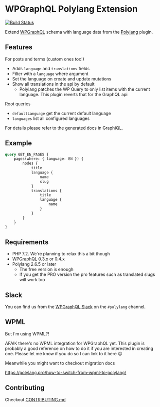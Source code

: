 # WPGraphQL Polylang Extension

[![Build Status](https://travis-ci.org/valu-digital/wp-graphql-polylang.svg?branch=master)](https://travis-ci.org/valu-digital/wp-graphql-polylang)

Extend [WPGraphQL](https://www.wpgraphql.com/) schema with language data from
the [Polylang](https://polylang.pro/) plugin.

## Features

For posts and terms (custom ones too!)

-   Adds `language` and `translations` fields
-   Filter with a `language` where argument
-   Set the language on create and update mutations
-   Show all translations in the api by default
    -   Polylang patches the WP Query to only list items with the current
        language. This plugin reverts that for the GraphQL api

Root queries

-   `defaultLanguage` get the current default language
-   `languages` list all configured languages

For details please refer to the generated docs in GraphiQL.

## Example

```graphql
query GET_EN_PAGES {
    pages(where: { language: EN }) {
        nodes {
            title
            language {
                name
                slug
            }
            translations {
                title
                language {
                    name
                }
            }
        }
    }
}
```

## Requirements

-   PHP 7.2. We're planning to relax this a bit though
-   [WPGraphQL][] 0.3.x or 0.4.x
-   Polylang 2.6.5 or later
    -   The free version is enough
    -   If you get the PRO version the pro features such as translated slugs will work too

[pll_context]: https://github.com/polylang/polylang/commit/2203b9e16532797fa530f9b73024b53885d728ef
[polylang-github]: https://github.com/polylang/polylang
[wpgraphql]: https://github.com/wp-graphql/wp-graphql/releases

## Slack

You can find us from the [WPGraphQL Slack][slack] on the `#polylang` channel.

[slack]: https://wpgql-slack.herokuapp.com/

## WPML

But I'm using WPML?!

AFAIK there's no WPML integration for WPGraphQL yet.
This plugin is probably a good reference on how to do it if you are interested in creating one.
Please let me know if you do so I can link to it here 😊

Meanwhile you might want to checkout migration docs

<https://polylang.pro/how-to-switch-from-wpml-to-polylang/>

## Contributing

Checkout [CONTRIBUTING.md](CONTRIBUTING.md)
